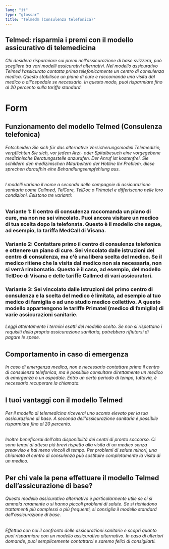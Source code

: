```yaml
---
lang: "it"
type: "glossar"
title: "Telmedm (Consulenza telefonica)"
---
```


## Telmed: risparmia i premi con il modello assicurativo di telemedicina

###### Chi desidera risparmiare sui premi nell’assicurazione di base svizzera, può scegliere tra vari modelli assicurativi alternativi. Nel modello assicurativo Telmed l’assicurato contatta prima telefonicamente un centro di consulenza medica. Questo stabilisce un piano di cure e raccomanda una visita dal medico o all'ospedale se necessario. In questo modo, puoi risparmiare fino al 20 percento sulla tariffa standard.

# Form

## Funzionamento del modello Telmed (Consulenza telefonica)

###### Entscheiden Sie sich für das alternative Versicherungsmodell Telemedizin, verpflichten Sie sich, vor jedem Arzt- oder Spitalbesuch eine vorgegebene medizinische Beratungsstelle anzurufen. Der Anruf ist kostenfrei. Sie schildern den medizinischen Mitarbeitern der Hotline Ihr Problem, diese sprechen daraufhin eine Behandlungsempfehlung aus.

###### I modelli variano il nome a seconda delle compagnie di assicurazione sanitaria come Callmed, TelCare, TelDoc o Primatel e differiscono nelle loro condizioni. Esistono tre varianti:

### Variante 1: Il centro di consulenza raccomanda un piano di cure, ma non ne sei vincolato. Puoi ancora visitare un medico di tua scelta dopo la telefonata. Questo è il modello che segue, ad esempio, la tariffa MedCall di Visana.

### Variante 2: Contattare primo il centro di consulenza telefonica e ottenere un piano di cure. Sei vincolato dalle istruzioni del centro di consulenza, ma c'è una libera scelta del medico. Se il medico ritiene che la visita dal medico non sia necessaria, non si verrà rimborsatio. Questo è il caso, ad esempio, del modello TelDoc di Visana e delle tariffe Callmed di vari assicuratori.

### Variante 3: Sei vincolato dalle istruzioni del primo centro di consulenza e la scelta del medico è limitata, ad esempio al tuo medico di famiglia o ad uno studio medico collettivo. A questo modello appartengono le tariffe Primatel (medico di famiglia) di varie assicurazioni sanitarie.

###### Leggi attentamente i termini esatti del modello scelto. Se non si rispettano i requisiti della propria assicurazione sanitaria, potrebbero rifiutarsi di pagare le spese.

## Comportamento in caso di emergenza

###### In caso di emergenza medica, non è necessario contattare prima il centro di consulenza telefonica, ma è possibile consultare direttamente un medico di emergenza o un ospedale. Entro un certo periodo di tempo, tuttavia, è necessario recuperare la chiamata.

## I tuoi vantaggi con il modello Telmed

###### Per il modello di telemedicina riceverai uno sconto elevato per la tua assicurazione di base. A seconda dell'assicurazione sanitaria è possibile risparmiare fino al 20 percento.

###### Inoltre beneficerai dell'alta disponibilità dei centri di pronto soccorso. Ci sono tempi di attesa più brevi rispetto alla visita di un medico senza preavviso e hai meno vincoli di tempo. Per problemi di salute minori, una chiamata al centro di consulenza può sostituire completamente la visita di un medico.

## Per chi vale la pena effettuare il modello Telmed dell’assicurazione di base?

###### Questo modello assicurativo alternativo è particolarmente utile se ci si ammala raramente o si hanno piccoli problemi di salute. Se si richiedono trattamenti più complessi o più frequenti, si consiglia il modello standard dell'assicurazione di base.

###### Effettua con noi il confronto delle assicurazioni sanitarie e scopri quanto puoi risparmiare con un modello assicurativo alternativo. In caso di ulteriori domande, puoi semplicemente contattarci e saremo felici di consigliarti.
